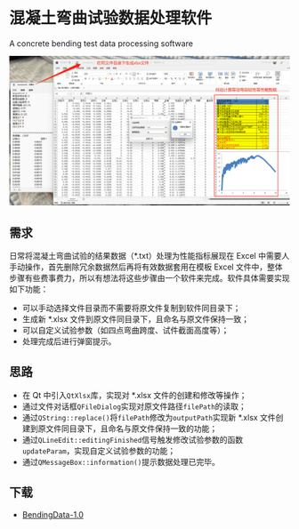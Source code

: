 # 混凝土弯曲试验数据处理软件

A concrete bending test data processing software

![](features.png)

## 需求

日常将混凝土弯曲试验的结果数据（*.txt）处理为性能指标展现在 Excel 中需要人手动操作，首先删除冗余数据然后再将有效数据套用在模板 Excel 文件中，整体步骤有些费事费力，所以有想法将这些步骤由一个软件来完成。软件具体需要实现如下功能：

- 可以手动选择文件目录而不需要将原文件复制到软件同目录下；
- 生成新 *.xlsx 文件到原文件同目录下，且命名与原文件保持一致；
- 可以自定义试验参数（如四点弯曲跨度、试件截面高度等）；
- 处理完成后进行弹窗提示。

## 思路

- 在 Qt 中引入`QtXlsx`库，实现对 *.xlsx 文件的创建和修改等操作；
- 通过文件对话框`QFileDialog`实现对原文件路径`filePath`的读取；
- 通过`QString::replace()`将`filePath`修改为`outputPath`实现新 *.xlsx 文件创建到原文件同目录下，且命名与原文件保持一致的功能；
- 通过`QLineEdit::editingFinished`信号触发修改试验参数的函数`updateParam`，实现自定义试验参数的功能；
- 通过`QMessageBox::information()`提示数据处理已完毕。

## 下载

- [BendingData-1.0](https://pan.baidu.com/s/1lgK7LJbAgPyqKb85xdqhsg?pwd=0000)